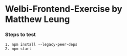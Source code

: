 # Welbi-Frontend-Exercise by Matthew Leung
### Steps to test
```
1. npm install --legacy-peer-deps
2. npm start
```
